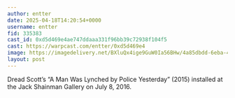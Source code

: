 ```yaml
---
author: entter
date: 2025-04-18T14:20:54+0000
username: entter
fid: 335383
cast_id: 0xd5d469e4ae747ddaaa331f96bb39c72938f104f5
cast: https://warpcast.com/entter/0xd5d469e4
image: https://imagedelivery.net/BXluQx4ige9GuW0Ia56BHw/4a85dbdd-6eba-4f04-2a17-a9fcf683c700/original
layout: post
---
```

Dread Scott’s “A Man Was Lynched by Police Yesterday” (2015) installed at the Jack Shainman Gallery on July 8, 2016.  

<img src='https://imagedelivery.net/BXluQx4ige9GuW0Ia56BHw/4a85dbdd-6eba-4f04-2a17-a9fcf683c700/original' alt='' referrerpolicy='no-referrer'/>